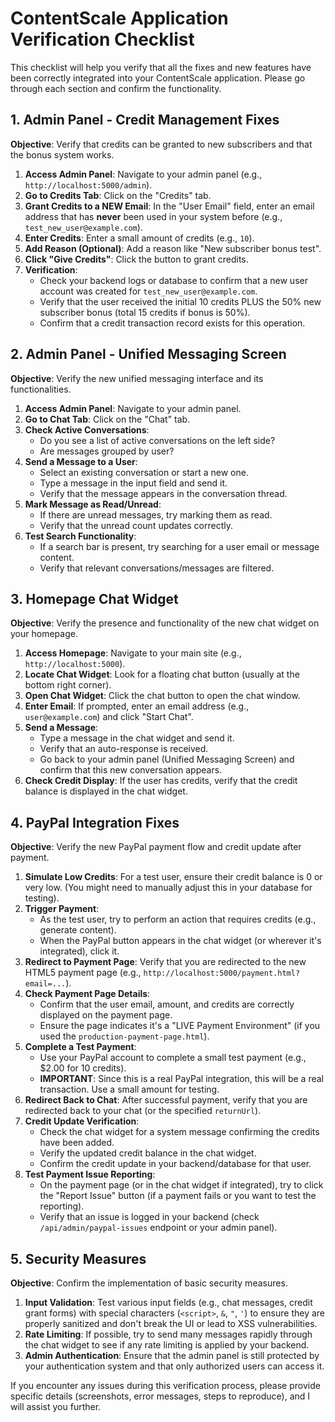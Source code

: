 # ContentScale Application Verification Checklist

This checklist will help you verify that all the fixes and new features have been correctly integrated into your ContentScale application. Please go through each section and confirm the functionality.

## 1. Admin Panel - Credit Management Fixes

**Objective**: Verify that credits can be granted to new subscribers and that the bonus system works.

1.  **Access Admin Panel**: Navigate to your admin panel (e.g., `http://localhost:5000/admin`).
2.  **Go to Credits Tab**: Click on the "Credits" tab.
3.  **Grant Credits to a NEW Email**: In the "User Email" field, enter an email address that has **never** been used in your system before (e.g., `test_new_user@example.com`).
4.  **Enter Credits**: Enter a small amount of credits (e.g., `10`).
5.  **Add Reason (Optional)**: Add a reason like "New subscriber bonus test".
6.  **Click "Give Credits"**: Click the button to grant credits.
7.  **Verification**: 
    *   Check your backend logs or database to confirm that a new user account was created for `test_new_user@example.com`.
    *   Verify that the user received the initial 10 credits PLUS the 50% new subscriber bonus (total 15 credits if bonus is 50%).
    *   Confirm that a credit transaction record exists for this operation.

## 2. Admin Panel - Unified Messaging Screen

**Objective**: Verify the new unified messaging interface and its functionalities.

1.  **Access Admin Panel**: Navigate to your admin panel.
2.  **Go to Chat Tab**: Click on the "Chat" tab.
3.  **Check Active Conversations**: 
    *   Do you see a list of active conversations on the left side?
    *   Are messages grouped by user?
4.  **Send a Message to a User**: 
    *   Select an existing conversation or start a new one.
    *   Type a message in the input field and send it.
    *   Verify that the message appears in the conversation thread.
5.  **Mark Message as Read/Unread**: 
    *   If there are unread messages, try marking them as read.
    *   Verify that the unread count updates correctly.
6.  **Test Search Functionality**: 
    *   If a search bar is present, try searching for a user email or message content.
    *   Verify that relevant conversations/messages are filtered.

## 3. Homepage Chat Widget

**Objective**: Verify the presence and functionality of the new chat widget on your homepage.

1.  **Access Homepage**: Navigate to your main site (e.g., `http://localhost:5000`).
2.  **Locate Chat Widget**: Look for a floating chat button (usually at the bottom right corner).
3.  **Open Chat Widget**: Click the chat button to open the chat window.
4.  **Enter Email**: If prompted, enter an email address (e.g., `user@example.com`) and click "Start Chat".
5.  **Send a Message**: 
    *   Type a message in the chat widget and send it.
    *   Verify that an auto-response is received.
    *   Go back to your admin panel (Unified Messaging Screen) and confirm that this new conversation appears.
6.  **Check Credit Display**: If the user has credits, verify that the credit balance is displayed in the chat widget.

## 4. PayPal Integration Fixes

**Objective**: Verify the new PayPal payment flow and credit update after payment.

1.  **Simulate Low Credits**: For a test user, ensure their credit balance is 0 or very low. (You might need to manually adjust this in your database for testing).
2.  **Trigger Payment**: 
    *   As the test user, try to perform an action that requires credits (e.g., generate content).
    *   When the PayPal button appears in the chat widget (or wherever it's integrated), click it.
3.  **Redirect to Payment Page**: Verify that you are redirected to the new HTML5 payment page (e.g., `http://localhost:5000/payment.html?email=...`).
4.  **Check Payment Page Details**: 
    *   Confirm that the user email, amount, and credits are correctly displayed on the payment page.
    *   Ensure the page indicates it's a "LIVE Payment Environment" (if you used the `production-payment-page.html`).
5.  **Complete a Test Payment**: 
    *   Use your PayPal account to complete a small test payment (e.g., $2.00 for 10 credits).
    *   **IMPORTANT**: Since this is a real PayPal integration, this will be a real transaction. Use a small amount for testing.
6.  **Redirect Back to Chat**: After successful payment, verify that you are redirected back to your chat (or the specified `returnUrl`).
7.  **Credit Update Verification**: 
    *   Check the chat widget for a system message confirming the credits have been added.
    *   Verify the updated credit balance in the chat widget.
    *   Confirm the credit update in your backend/database for that user.
8.  **Test Payment Issue Reporting**: 
    *   On the payment page (or in the chat widget if integrated), try to click the "Report Issue" button (if a payment fails or you want to test the reporting).
    *   Verify that an issue is logged in your backend (check `/api/admin/paypal-issues` endpoint or your admin panel).

## 5. Security Measures

**Objective**: Confirm the implementation of basic security measures.

1.  **Input Validation**: Test various input fields (e.g., chat messages, credit grant forms) with special characters (`<script>`, `&`, `"`, `'`) to ensure they are properly sanitized and don't break the UI or lead to XSS vulnerabilities.
2.  **Rate Limiting**: If possible, try to send many messages rapidly through the chat widget to see if any rate limiting is applied by your backend.
3.  **Admin Authentication**: Ensure that the admin panel is still protected by your authentication system and that only authorized users can access it.

If you encounter any issues during this verification process, please provide specific details (screenshots, error messages, steps to reproduce), and I will assist you further.

